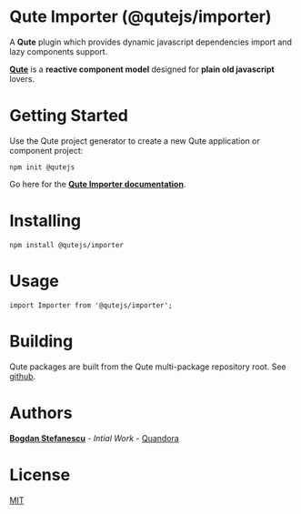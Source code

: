 # Qute Importer  (@qutejs/importer)

A **Qute** plugin which provides dynamic javascript dependencies import and lazy components support.

**[Qute](https://qutejs.org)** is a **reactive component model** designed for **plain old javascript** lovers.

# Getting Started

Use the Qute project generator to create a new Qute application or component project:

```
npm init @qutejs
```

Go here for the **[Qute Importer documentation](https://qutejs.org#/plugins/importer)**.

# Installing

```
npm install @qutejs/importer
```

# Usage

```
import Importer from '@qutejs/importer';
```

# Building

Qute packages are built from the Qute multi-package repository root.
See [github](https://github.com/bstefanescu/qutejs).

# Authors

**[Bogdan Stefanescu](mailto:bogdan@quandora.com)** - *Intial Work* - [Quandora](https://quandora.com)

# License

[MIT](LICENSE)

